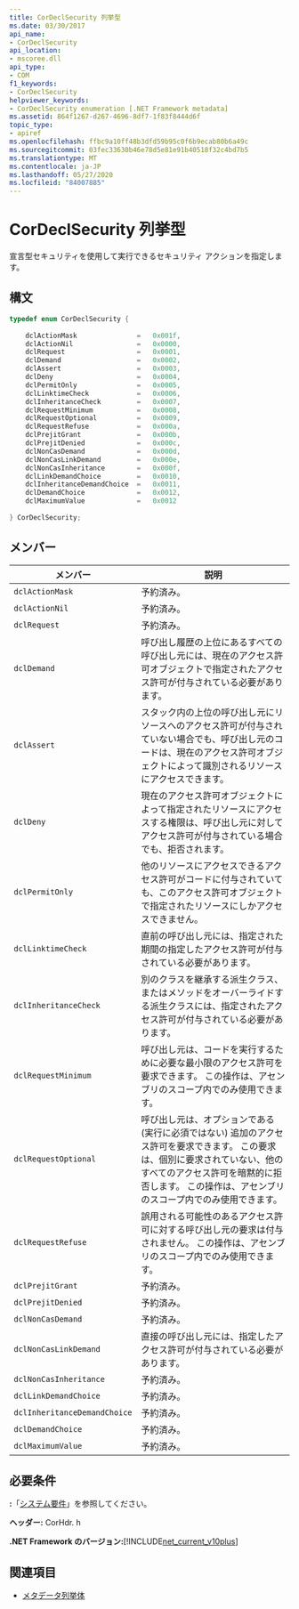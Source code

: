 ```yaml
---
title: CorDeclSecurity 列挙型
ms.date: 03/30/2017
api_name:
- CorDeclSecurity
api_location:
- mscoree.dll
api_type:
- COM
f1_keywords:
- CorDeclSecurity
helpviewer_keywords:
- CorDeclSecurity enumeration [.NET Framework metadata]
ms.assetid: 864f1267-d267-4696-8df7-1f83f8444d6f
topic_type:
- apiref
ms.openlocfilehash: ffbc9a10ff48b3dfd59b95c0f6b9ecab80b6a49c
ms.sourcegitcommit: 03fec33630b46e78d5e81e91b40518f32c4bd7b5
ms.translationtype: MT
ms.contentlocale: ja-JP
ms.lasthandoff: 05/27/2020
ms.locfileid: "84007885"
---
```

# <a name="cordeclsecurity-enumeration"></a>CorDeclSecurity 列挙型
宣言型セキュリティを使用して実行できるセキュリティ アクションを指定します。  
  
## <a name="syntax"></a>構文  
  
```cpp  
typedef enum CorDeclSecurity {  
  
    dclActionMask               =   0x001f,  
    dclActionNil                =   0x0000,  
    dclRequest                  =   0x0001,  
    dclDemand                   =   0x0002,  
    dclAssert                   =   0x0003,  
    dclDeny                     =   0x0004,  
    dclPermitOnly               =   0x0005,  
    dclLinktimeCheck            =   0x0006,  
    dclInheritanceCheck         =   0x0007,  
    dclRequestMinimum           =   0x0008,  
    dclRequestOptional          =   0x0009,  
    dclRequestRefuse            =   0x000a,  
    dclPrejitGrant              =   0x000b,  
    dclPrejitDenied             =   0x000c,  
    dclNonCasDemand             =   0x000d,  
    dclNonCasLinkDemand         =   0x000e,  
    dclNonCasInheritance        =   0x000f,  
    dclLinkDemandChoice         =   0x0010,  
    dclInheritanceDemandChoice  =   0x0011,  
    dclDemandChoice             =   0x0012,  
    dclMaximumValue             =   0x0012  
  
} CorDeclSecurity;  
```  
  
## <a name="members"></a>メンバー  
  
|メンバー|説明|  
|------------|-----------------|  
|`dclActionMask`|予約済み。|  
|`dclActionNil`|予約済み。|  
|`dclRequest`|予約済み。|  
|`dclDemand`|呼び出し履歴の上位にあるすべての呼び出し元には、現在のアクセス許可オブジェクトで指定されたアクセス許可が付与されている必要があります。|  
|`dclAssert`|スタック内の上位の呼び出し元にリソースへのアクセス許可が付与されていない場合でも、呼び出し元のコードは、現在のアクセス許可オブジェクトによって識別されるリソースにアクセスできます。|  
|`dclDeny`|現在のアクセス許可オブジェクトによって指定されたリソースにアクセスする権限は、呼び出し元に対してアクセス許可が付与されている場合でも、拒否されます。|  
|`dclPermitOnly`|他のリソースにアクセスできるアクセス許可がコードに付与されていても、このアクセス許可オブジェクトで指定されたリソースにしかアクセスできません。|  
|`dclLinktimeCheck`|直前の呼び出し元には、指定された期間の指定したアクセス許可が付与されている必要があります。|  
|`dclInheritanceCheck`|別のクラスを継承する派生クラス、またはメソッドをオーバーライドする派生クラスには、指定されたアクセス許可が付与されている必要があります。|  
|`dclRequestMinimum`|呼び出し元は、コードを実行するために必要な最小限のアクセス許可を要求できます。 この操作は、アセンブリのスコープ内でのみ使用できます。|  
|`dclRequestOptional`|呼び出し元は、オプションである (実行に必須ではない) 追加のアクセス許可を要求できます。 この要求は、個別に要求されていない、他のすべてのアクセス許可を暗黙的に拒否します。 この操作は、アセンブリのスコープ内でのみ使用できます。|  
|`dclRequestRefuse`|誤用される可能性のあるアクセス許可に対する呼び出し元の要求は付与されません。 この操作は、アセンブリのスコープ内でのみ使用できます。|  
|`dclPrejitGrant`|予約済み。|  
|`dclPrejitDenied`|予約済み。|  
|`dclNonCasDemand`|予約済み。|  
|`dclNonCasLinkDemand`|直接の呼び出し元には、指定したアクセス許可が付与されている必要があります。|  
|`dclNonCasInheritance`|予約済み。|  
|`dclLinkDemandChoice`|予約済み。|  
|`dclInheritanceDemandChoice`|予約済み。|  
|`dclDemandChoice`|予約済み。|  
|`dclMaximumValue`|予約済み。|  
  
## <a name="requirements"></a>必要条件  
 **:**「[システム要件](../../get-started/system-requirements.md)」を参照してください。  
  
 **ヘッダー:** CorHdr. h  
  
 **.NET Framework のバージョン:**[!INCLUDE[net_current_v10plus](../../../../includes/net-current-v10plus-md.md)]  
  
## <a name="see-also"></a>関連項目

- [メタデータ列挙体](metadata-enumerations.md)
